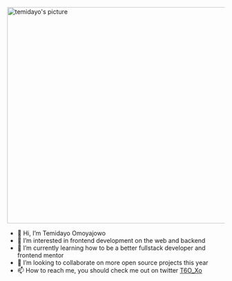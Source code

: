 <img src="https://github.com/temideewan/temideewan/assets/47003850/cb1734d8-0e3a-4d65-af1b-e0912c101034" alt="temidayo's picture" width=700 height=500 style="object-fit: cover;"/>

- 👋 Hi, I’m Temidayo Omoyajowo
- 👀 I’m interested in frontend development on the web and backend
- 🌱 I’m currently learning how to be a better fullstack
 developer and frontend mentor
- 💞️ I’m looking to collaborate on more open source projects this year
- 📫 How to reach me, you should check me out on twitter [T6O_Xo](https://mobile.twitter.com/T6O_Xo)
<!---
temideewan/temideewan is a ✨ special ✨ repository because its `README.md` (this file) appears on your GitHub profile.
You can click the Preview link to take a look at your changes.
--->
